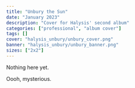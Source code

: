 ```yaml
---
title: "Unbury the Sun"
date: "January 2023"
description: "Cover for Halysis' second album"
categories: ["professional", "album cover"]
tags: []
cover: "halysis_unbury/unbury_cover.png"
banner: "halysis_unbury/unbury_banner.png"
sizes: ["2x2"]
---
```


Nothing here yet. 

Oooh, mysterious. 


